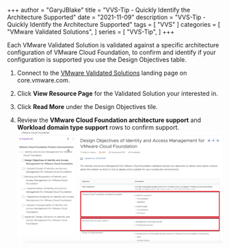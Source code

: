 +++
author = "GaryJBlake"
title = "VVS-Tip - Quickly Identify the Architecture Supported"
date = "2021-11-09"
description = "VVS-Tip - Quickly Identify the Architecture Supported"
tags = [
    "VVS"
]
categories = [
    "VMware Validated Solutions",
]
series = [
    "VVS-Tip",
]
+++

Each VMware Validated Solution is validated against a specific architecture configuration of VMware Cloud Foundation, to confirm and identify if your configuration is supported you use the Design Objectives table.

1. Connect to the [VMware Validated Solutions](https://core.vmware.com/vmware-validated-solutions) landing page on core.vmware.com.

2. Click **View Resource Page** for the Validated Solution your interested in.

3. Click **Read More** under the Design Objectives tile.

4. Review the **VMware Cloud Foundation architecture support** and **Workload domain type support** rows to confirm support.
![](/images/vvs-tip-04-image01.png)